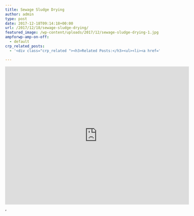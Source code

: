```yaml
---
title: Sewage Sludge Drying
author: admin
type: post
date: 2017-12-18T09:14:18+00:00
url: /2017/12/18/sewage-sludge-drying/
featured_image: /wp-content/uploads/2017/12/sewage-sludge-drying-1.jpg
ampforwp-amp-on-off:
  - default
crp_related_posts:
  - '<div class="crp_related "><h3>Related Posts:</h3><ul><li><a href="https://scdhub.org/2017/12/25/wastewater-treatment-and-biosolids-management/"    ><img src="https://scdhub.org/wp-content/uploads/2017/12/wastewater-treatment-and-biosoli-150x150.jpg" alt="Wastewater treatment and Biosolids management" title="Wastewater treatment and Biosolids management" width="150" height="150" class="crp_thumb crp_featured" /><span class="crp_title">Wastewater treatment and Biosolids management</span></a></li><li><a href="https://scdhub.org/2018/01/06/household-and-neighborhood-sanitation-infrastructures-excreta-wastewater-disposal-in-developing-countries/"    ><img src="https://scdhub.org/wp-content/plugins/contextual-related-posts/default.png" alt="Household and neighborhood Sanitation Infrastructures: Excreta, wastewater disposal in developing countries" title="Household and neighborhood Sanitation Infrastructures: Excreta, wastewater disposal in developing countries" width="150" height="150" class="crp_thumb crp_default" /><span class="crp_title">Household and neighborhood Sanitation&hellip;</span></a></li><li><a href="https://scdhub.org/2017/10/21/conventional-primary-wastewater-treatment/"    ><img src="https://scdhub.org/wp-content/uploads/2017/10/conventional-primary-wastewater-treatment-150x150.jpg" alt="conventional primary wastewater treatment" title="conventional primary wastewater treatment" width="150" height="150" class="crp_thumb crp_featured" /><span class="crp_title">conventional primary wastewater treatment</span></a></li><li><a href="https://scdhub.org/2016/04/28/solar-drying-training-workshop-in-2011-at-fost/"    ><img src="https://scdhub.org/wp-content/uploads/2016/04/solar-drying-training-workshop-i-150x150.jpg" alt="Solar Drying Training Workshop in 2011 at FoST" title="Solar Drying Training Workshop in 2011 at FoST" width="150" height="150" class="crp_thumb crp_featured" /><span class="crp_title">Solar Drying Training Workshop in 2011 at FoST</span></a></li><li><a href="https://scdhub.org/2017/12/26/1m-gallons-of-untreated-wastewater-spills-in-elizabeth-city/"    ><img src="https://scdhub.org/wp-content/uploads/2017/12/1m-gallons-of-untreated-wastewater-spills-in-elizabeth-city-150x150.jpg" alt="1M gallons of untreated wastewater spills in Elizabeth City" title="1M gallons of untreated wastewater spills in Elizabeth City" width="150" height="150" class="crp_thumb crp_featured" /><span class="crp_title">1M gallons of untreated wastewater spills in Elizabeth City</span></a></li><li><a href="https://scdhub.org/2018/01/16/instances-when-wastewater-collection-services-are-disrupted/"    ><img src="https://scdhub.org/wp-content/uploads/2018/01/Screen-Shot-2018-01-15-at-7.15.12-PM-150x150.png" alt="Instances when wastewater collection services are disrupted" title="Instances when wastewater collection services are disrupted" width="150" height="150" class="crp_thumb crp_correctfirst" /><span class="crp_title">Instances when wastewater collection services are disrupted</span></a></li></ul><div class="crp_clear"></div></div>'

---
```

<iframe width="600" height="450" src="https://www.youtube.com/embed/h3R_mUcWfDI?feature=oembed" frameborder="0" gesture="media" allow="encrypted-media" allowfullscreen></iframe>
  
&#8216;